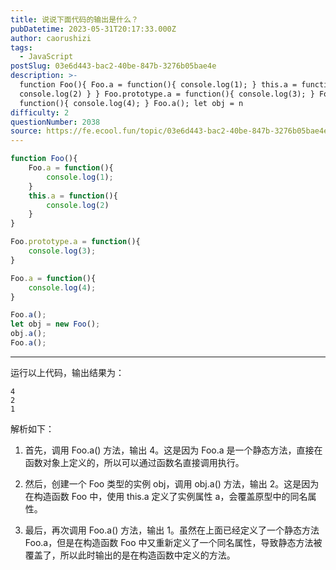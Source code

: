 ```yaml
---
title: 说说下面代码的输出是什么？
pubDatetime: 2023-05-31T20:17:33.000Z
author: caorushizi
tags:
  - JavaScript
postSlug: 03e6d443-bac2-40be-847b-3276b05bae4e
description: >-
  function Foo(){ Foo.a = function(){ console.log(1); } this.a = function(){
  console.log(2) } } Foo.prototype.a = function(){ console.log(3); } Foo.a =
  function(){ console.log(4); } Foo.a(); let obj = n
difficulty: 2
questionNumber: 2038
source: https://fe.ecool.fun/topic/03e6d443-bac2-40be-847b-3276b05bae4e
---
```


```js
function Foo(){
    Foo.a = function(){
        console.log(1);
    }
    this.a = function(){
        console.log(2)
    }
}

Foo.prototype.a = function(){
    console.log(3);
}

Foo.a = function(){
    console.log(4);
}

Foo.a();
let obj = new Foo();
obj.a();
Foo.a();
```

---

运行以上代码，输出结果为：

```
4
2
1
```

解析如下：

1. 首先，调用 Foo.a() 方法，输出 4。这是因为 Foo.a 是一个静态方法，直接在函数对象上定义的，所以可以通过函数名直接调用执行。

2. 然后，创建一个 Foo 类型的实例 obj，调用 obj.a() 方法，输出 2。这是因为在构造函数 Foo 中，使用 this.a 定义了实例属性 a，会覆盖原型中的同名属性。

3. 最后，再次调用 Foo.a() 方法，输出 1。虽然在上面已经定义了一个静态方法 Foo.a，但是在构造函数 Foo 中又重新定义了一个同名属性，导致静态方法被覆盖了，所以此时输出的是在构造函数中定义的方法。
